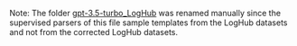 Note: The folder [gpt-3.5-turbo_LogHub](./gpt-3.5-turbo_LogHub/) was renamed manually since the supervised parsers of this file sample templates from the LogHub datasets and not from the corrected LogHub datasets.